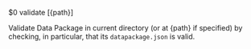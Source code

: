 $0 validate [{path}]

Validate Data Package in current directory (or at {path} if specified) by
checking, in particular, that its `datapackage.json` is valid.
